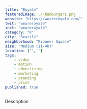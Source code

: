 ```yaml
---
title: "Royale"
featuredImage: ./-hamburgers.png
website: "https://weareroyale.com/"
twit: "weareroyale"
inst: "weareroyale"
category: "R"
city: "Seattle"
neighborhood: "Pioneer Square"
size: "Medium (11-40)"
location: ['','']
tags:
    - video
    - motion
    - advertising
    - marketing
    - branding
    - print
published: true
---
```


Description
